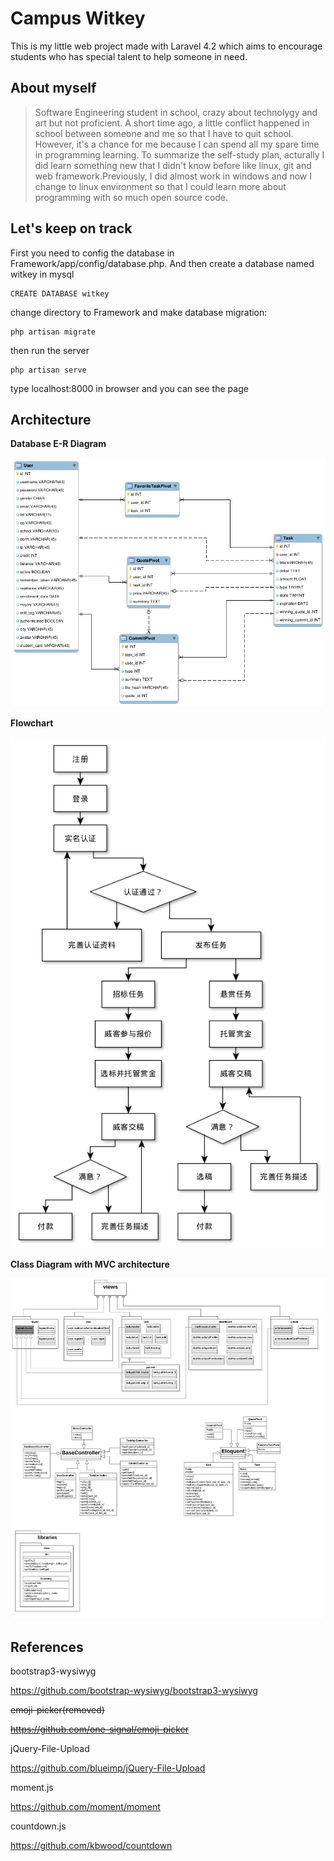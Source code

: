 Campus Witkey
=============

This is my little web project made with Laravel 4.2 which aims to encourage students who has special talent to help someone in need.

About myself
------------

> Software Engineering student in school, crazy about technolygy and art
> but not proficient. A short time ago, a little conflict happened in
> school between someone and me so that I have to  quit school.
> However, it's a chance for me because I can spend all my spare
> time in programming learning. To summarize the self-study plan,
> acturally I did learn something new that I didn't know before like
> linux, git and web framework.Previously, I did almost work in windows
> and now I change to linux environment so that I could learn more about
> programming with so much open source code.

Let's keep on track
-------------------
First you need to config the database in Framework/app/config/database.php.
And then create a database named witkey in mysql

    CREATE DATABASE witkey

change directory to Framework and make database migration:

    php artisan migrate

then run the server

    php artisan serve

type localhost:8000 in browser and you can see the page

Architecture
------------
**Database E-R Diagram**

![Database E-R Diagram][1]

**Flowchart**

![Flowchart][2]

**Class Diagram with MVC architecture**

![Class Diagram][3]


References
----------

bootstrap3-wysiwyg

https://github.com/bootstrap-wysiwyg/bootstrap3-wysiwyg

~~emoji-picker(removed)~~

~~https://github.com/one-signal/emoji-picker~~

jQuery-File-Upload

https://github.com/blueimp/jQuery-File-Upload

moment.js

https://github.com/moment/moment

countdown.js

https://github.com/kbwood/countdown


  [1]: https://github.com/bytrix/witkey/raw/master/Diagram/DataModel/DataModel.png
  [2]: https://github.com/bytrix/witkey/raw/master/Diagram/Flowchart/Flowchart.png
  [3]: https://github.com/bytrix/witkey/raw/master/Diagram/ClassDiagram/ClassDiagram.jpg